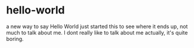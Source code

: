 # hello-world
a new way to say Hello World
just started this to see where it ends up, not much to talk about me. I dont really like to talk about me actually, it's quite boring.
